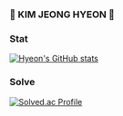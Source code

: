
### 🌱 KIM JEONG HYEON 🌱
### Stat
[![Hyeon's GitHub stats](https://github-readme-stats.vercel.app/api?username=Be-HinD&include_all_commits=true&theme=nord&hide_border=true&count_private=true)](https://github.com/jiholee0/github-readme-stats)
### Solve
[![Solved.ac Profile](http://mazassumnida.wtf/api/v2/generate_badge?boj=beemo99)](https://solved.ac/beemo99/)
